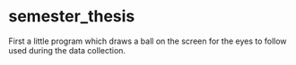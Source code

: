 # semester_thesis
First a little program which draws a ball on the screen for the eyes to follow used during the data collection.